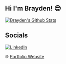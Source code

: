 ## Hi I'm Brayden! 😎
[![Brayden's Github Stats](https://github-readme-stats.vercel.app/api?username=BraydenNgo&show_icons=true&theme=tokyonight)](https://github.com/anuraghazra/github-readme-stats)

## Socials 
[![LinkedIn](https://img.shields.io/badge/LinkedIn-Profile-blue?style=flat-square&logo=linkedin)](https://www.linkedin.com/in/brayden-ngo-b270b0213/)


🌐 [Portfolio Website](https://braydenngo.github.io/)



